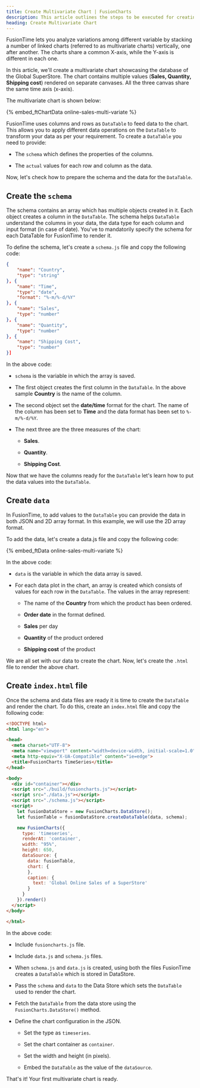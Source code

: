 ```yaml
---
title: Create Multivariate Chart | FusionCharts
description: This article outlines the steps to be executed for creating a multivariate chart.
heading: Create Multivariate Chart
---
```


FusionTime lets you analyze variations among different variable by stacking a number of linked charts (referred to as multivariate charts) vertically, one after another. The charts share a common X-axis, while the Y-axis is different in each one. 

In this article, we'll create a multivariate chart showcasing the database of the Global SuperStore. The chart contains multiple values (**Sales, Quantity, Shipping cost**) rendered on separate canvases. All the three canvas share the same time axis (x-axis).

The multivariate chart is shown below:

{% embed_ftChartData online-sales-multi-variate %}

FusionTime uses columns and rows as `DataTable` to feed data to the chart. This allows you to apply different data operations on the `DataTable` to transform your data as per your requirement. To create a `DataTable` you need to provide:

* The `schema` which defines the properties of the columns.  

* The `actual` values for each row and column as the data.

Now, let's check how to prepare the schema and the data for the `DataTable`.

## Create the `schema`

The schema contains an array which has multiple objects created in it. Each object creates a column in the `DataTable`. The schema helps `DataTable` understand the columns in your data, the data type for each column and input format (in case of date). You've to mandatorily specify the schema for each DataTable for FusionTime to render it.

To define the schema, let's create a `schema.js` file and copy the following code:

```JSON
{
    "name": "Country",
    "type": "string"
}, {
    "name": "Time",
    "type": "date",
    "format": "%-m/%-d/%Y"
}, {
    "name": "Sales",
    "type": "number"
}, {
    "name": "Quantity",
    "type": "number"
}, {
    "name": "Shipping Cost",
    "type": "number"
}]
```

In the above code:

* `schema` is the variable in which the array is saved.

* The first object creates the first column in the `DataTable`. In the above sample **Country** is the name of the column. 

* The second object set the **date/time** format for the chart. The name of the column has been set to **Time** and the data format has been set to `%-m/%-d/%Y`.

* The next three are the three measures of the chart:

    * **Sales**.

    * **Quantity**.

    * **Shipping Cost**. 

Now that we have the columns ready for the `DataTable` let's learn how to put the data values into the `DataTable`.

## Create `data`

In FusionTime, to add values to the `DataTable` you can provide the data in both JSON and 2D array format. In this example, we will use the 2D array format.

To add the data, let's create a data.js file and copy the following code:

{% embed_ftData online-sales-multi-variate %}

In the above code:

* `data` is the variable in which the data array is saved. 

* For each data plot in the chart, an array is created which consists of values for each row in the `DataTable`. The values in the array represent:

    * The name of the **Country** from which the product has been ordered.

    * **Order date** in the format defined.

    * **Sales** per day

    * **Quantity** of the product ordered

    * **Shipping cost** of the product

We are all set with our data to create the chart. Now, let's create the `.html` file to render the above chart.

## Create `index.html` file

Once the schema and data files are ready it is time to create the `DataTable` and render the chart. To do this, create an `index.html` file and copy the following code:

```HTML
<!DOCTYPE html>
<html lang="en">

<head>
  <meta charset="UTF-8">
  <meta name="viewport" content="width=device-width, initial-scale=1.0">
  <meta http-equiv="X-UA-Compatible" content="ie=edge">
  <title>FusionCharts TimeSeries</title>
</head>

<body>
  <div id="container"></div>
  <script src="./build/fusioncharts.js"></script>
  <script src="./data.js"></script>
  <script src="./schema.js"></script>
  <script>
    let fusionDataStore = new FusionCharts.DataStore();
    let fusionTable = fusionDataStore.createDataTable(data, schema);

    new FusionCharts({
      type: 'timeseries',
      renderAt: 'container',
      width: "95%",
      height: 650,
      dataSource: {
        data: fusionTable,
        chart: {
        },
        caption: {
          text: 'Global Online Sales of a SuperStore'
        }
      }
    }).render()
  </script>
</body>

</html>
```

In the above code:

* Include `fusioncharts.js` file.

* Include `data.js` and `schema.js` files.

* When `schema.js` and `data.js` is created, using both the files FusionTime creates a `DataTable` which is stored in DataStore. 

* Pass the `schema` and `data` to the Data Store which sets the `DataTable` used to render the chart.

* Fetch the `DataTable` from the data store using the `FusionCharts.DataStore()` method.

* Define the chart configuration in the JSON.

    * Set the type as `timeseries`.

    * Set the chart container as `container`.

    * Set the width and height (in pixels).

    * Embed the `DataTable` as the value of the `dataSource`.

That's it! Your first multivariate chart is ready.